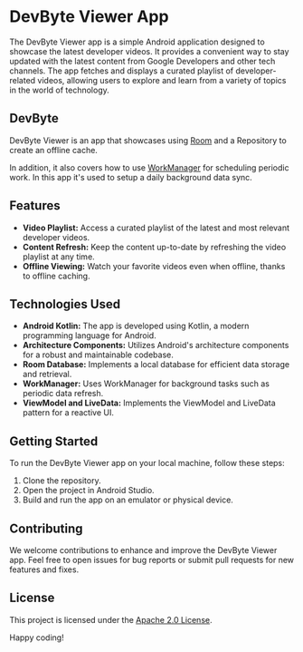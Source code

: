 # DevByte Viewer App
The DevByte Viewer app is a simple Android application designed to showcase the latest developer videos. It provides a convenient way to stay updated with the latest content from Google Developers and other tech channels. The app fetches and displays a curated playlist of developer-related videos, allowing users to explore and learn from a variety of topics in the world of technology.
## DevByte

DevByte Viewer is an app that showcases using 
[Room](https://developer.android.com/topic/libraries/architecture/room) and a Repository to create
an offline cache.

In addition, it also covers how to use 
[WorkManager](https://developer.android.com/topic/libraries/architecture/workmanager) for scheduling
periodic work. In this app it's used to setup a daily background data sync.

## Features

- **Video Playlist:** Access a curated playlist of the latest and most relevant developer videos.
- **Content Refresh:** Keep the content up-to-date by refreshing the video playlist at any time.
- **Offline Viewing:** Watch your favorite videos even when offline, thanks to offline caching.

## Technologies Used

- **Android Kotlin:** The app is developed using Kotlin, a modern programming language for Android.
- **Architecture Components:** Utilizes Android's architecture components for a robust and maintainable codebase.
- **Room Database:** Implements a local database for efficient data storage and retrieval.
- **WorkManager:** Uses WorkManager for background tasks such as periodic data refresh.
- **ViewModel and LiveData:** Implements the ViewModel and LiveData pattern for a reactive UI.

## Getting Started

To run the DevByte Viewer app on your local machine, follow these steps:

1. Clone the repository.
2. Open the project in Android Studio.
3. Build and run the app on an emulator or physical device.

## Contributing

We welcome contributions to enhance and improve the DevByte Viewer app. Feel free to open issues for bug reports or submit pull requests for new features and fixes.

## License

This project is licensed under the [Apache 2.0 License](LICENSE).

Happy coding!


